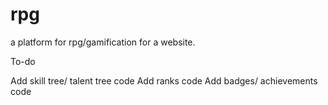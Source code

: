 rpg
===

a platform for rpg/gamification for a website.

To-do

  Add skill tree/ talent tree code
  Add ranks code
  Add badges/ achievements code
